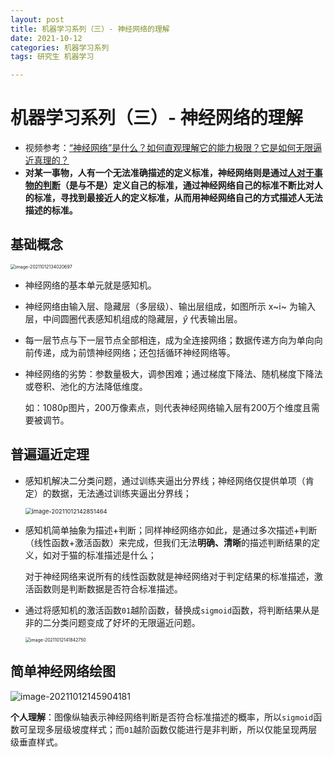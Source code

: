 ```yaml
---
layout: post
title: 机器学习系列（三）- 神经网络的理解
date: 2021-10-12
categories: 机器学习系列
tags: 研究生 机器学习

---
```


# 机器学习系列（三）- 神经网络的理解

- 视频参考：[“神经网络”是什么？如何直观理解它的能力极限？它是如何无限逼近真理的？](https://www.bilibili.com/video/BV1Yo4y1k7yU)
- **对某一事物，人有一个无法准确描述的定义标准，神经网络则是通过<u>人对于事物的判断</u>（是与不是）定义自己的标准，通过神经网络自己的标准不断比对人的标准，寻找到最接近人的定义标准，从而用神经网络自己的方式描述人无法描述的标准。**

## 基础概念

<img src="http://r0umepz0y.hb-bkt.clouddn.com/img/image-20211012134020697.png" alt="image-20211012134020697" style="zoom:50%;" />

- 神经网络的基本单元就是感知机。

- 神经网络由输入层、隐藏层（多层级）、输出层组成，如图所示 x~i~ 为输入层，中间圆圈代表感知机组成的隐藏层，$\widehat{y}$ 代表输出层。

- 每一层节点与下一层节点全部相连，成为全连接网络；数据传递方向为单向向前传递，成为前馈神经网络；还包括循环神经网络等。

- 神经网络的劣势：参数量极大，调参困难；通过梯度下降法、随机梯度下降法或卷积、池化的方法降低维度。

  如：1080p图片，200万像素点，则代表神经网络输入层有200万个维度且需要被调节。

## 普遍逼近定理

- 感知机解决二分类问题，通过训练夹逼出分界线；神经网络仅提供单项（肯定）的数据，无法通过训练夹逼出分界线；

  <img src="http://r0umepz0y.hb-bkt.clouddn.com/img/image-20211012142851464.png" alt="image-20211012142851464" style="zoom:67%;" />

- 感知机简单抽象为描述+判断；同样神经网络亦如此，是通过多次描述+判断（线性函数+激活函数）来完成，但我们无法**明确、清晰**的描述判断结果的定义，如对于猫的标准描述是什么；

  对于神经网络来说所有的线性函数就是神经网络对于判定结果的标准描述，激活函数则是判断数据是否符合标准描述。

- 通过将感知机的激活函数`01`越阶函数，替换成`sigmoid`函数，将判断结果从是非的二分类问题变成了好坏的无限逼近问题。

  <img src="http://r0umepz0y.hb-bkt.clouddn.com/img/image-20211012141842750.png" alt="image-20211012141842750" style="zoom: 50%;" />

## 简单神经网络绘图

![image-20211012145904181](http://r0umepz0y.hb-bkt.clouddn.com/img/image-20211012145904181.png)

**个人理解**：图像纵轴表示神经网络判断是否符合标准描述的概率，所以`sigmoid`函数可呈现多层级坡度样式；而`01`越阶函数仅能进行是非判断，所以仅能呈现两层级垂直样式。

